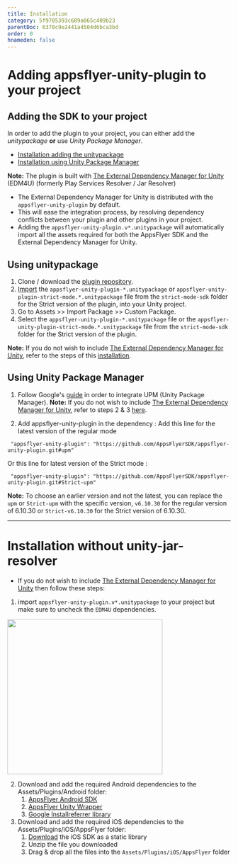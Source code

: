 ```yaml
---
title: Installation
category: 5f9705393c689a065c409b23
parentDoc: 6370c9e2441a4504d6bca3bd
order: 0
hnameden: false
---
```


# Adding appsflyer-unity-plugin to your project

## Adding the SDK to your project

In order to add the plugin to your project, you can either add the *unitypackage* **or** use *Unity Package Manager*. 
- [Installation adding the unitypackage](#using-unitypackage)
- [Installation using Unity Package Manager](#using-unity-package-manager)

**Note:**  The plugin is built with [The External Dependency Manager for Unity](https://github.com/googlesamples/unity-jar-resolver) (EDM4U) (formerly Play Services Resolver / Jar Resolver)
* The External Dependency Manager for Unity is distributed with the `appsflyer-unity-plugin` by default.
* This will ease the integration process, by resolving dependency conflicts between your plugin and other plugins in your project.
* Adding the `appsflyer-unity-plugin.v*.unitypackage` will automatically import all the assets required for both the AppsFlyer SDK and the External Dependency Manager for Unity.

## Using unitypackage
1. Clone / download the [plugin repository](https://github.com/AppsFlyerSDK/appsflyer-unity-plugin).
2. [Import](https://docs.unity3d.com/Manual/AssetPackages.html) the `appsflyer-unity-plugin-*.unitypackage` or `appsflyer-unity-plugin-strict-mode.*.unitypackage` file from the `strict-mode-sdk` folder for the Strict version of the plugin, into your Unity project.
3. Go to Assets >> Import Package >> Custom Package.
4. Select the `appsflyer-unity-plugin-*.unitypackage` file or the `appsflyer-unity-plugin-strict-mode.*.unitypackage` file from the `strict-mode-sdk` folder for the Strict version of the plugin.

**Note:** If you do not wish to include [The External Dependency Manager for Unity](https://github.com/googlesamples/unity-jar-resolver), refer to the steps of this [installation](#installation-with-unity-jar-resolver).

## Using Unity Package Manager

1. Follow Google's [guide](https://developers.google.com/unity/instructions) in order to integrate UPM (Unity Package Manager).
**Note:** If you do not wish to include [The External Dependency Manager for Unity](https://github.com/googlesamples/unity-jar-resolver), refer to steps 2 & 3 [here](#installation-without-unity-jar-resolver).


4. Add appsflyer-unity-plugin in the dependency :
Add this line for the latest version of the regular mode
```
 "appsflyer-unity-plugin": "https://github.com/AppsFlyerSDK/appsflyer-unity-plugin.git#upm"
```
 Or this line for latest version of the Strict mode :
```
 "appsflyer-unity-plugin": "https://github.com/AppsFlyerSDK/appsflyer-unity-plugin.git#Strict-upm"
```

**Note:** To choose an earlier version and not the latest, you can replace the `upm` or `Strict-upm` with the specific version, `v6.10.30` for the regular version of 6.10.30 or `Strict-v6.10.30` for the Strict version of 6.10.30.

---

# Installation without unity-jar-resolver
  
  * If you do not wish to include [The External Dependency Manager for Unity](https://github.com/googlesamples/unity-jar-resolver) then follow these steps:
  1. import `appsflyer-unity-plugin.v*.unitypackage` to your project but make sure to uncheck the `EDM4U` dependencies.
  <img src="https://user-images.githubusercontent.com/61788924/199495968-7aa911ed-27c4-4e5b-a496-3771d0405fd4.jpeg"  width="350">

  2. Download and add the required Android dependencies to the Assets/Plugins/Android folder:
      1. [AppsFlyer Android SDK](https://repo1.maven.org/maven2/com/appsflyer/af-android-sdk/6.4.3/af-android-sdk-6.4.3.aar)
      2. [AppsFlyer Unity Wrapper](https://repo1.maven.org/maven2/com/appsflyer/unity-wrapper/6.4.4/unity-wrapper-6.4.4.aar)
      3. [Google Installreferrer library](https://mvnrepository.com/artifact/com.android.installreferrer/installreferrer/2.1)
  3. Download and add the required iOS dependencies to the Assets/Plugins/iOS/AppsFlyer folder:
      1. [Download](https://s3.eu-west-1.amazonaws.com/download.appsflyer.com/ios/6.x.x/6.4.x/6.4.4/AF-iOS-SDK-v6.4.4.zip) the iOS SDK as a static library
      2. Unzip the file you downloaded
      3. Drag & drop all the files into the `Assets/Plugins/iOS/AppsFlyer` folder
